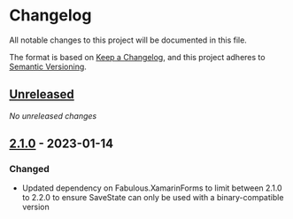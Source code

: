 # Changelog

All notable changes to this project will be documented in this file.

The format is based on [Keep a Changelog](https://keepachangelog.com/en/1.0.0/),
and this project adheres to [Semantic Versioning](https://semver.org/spec/v2.0.0.html).

## [Unreleased]

_No unreleased changes_

## [2.1.0] - 2023-01-14

### Changed
- Updated dependency on Fabulous.XamarinForms to limit between 2.1.0 to 2.2.0 to ensure SaveState can only be used with a binary-compatible version

[unreleased]: https://github.com/fabulous-dev/Fabulous.XamarinForms.SaveState/compare/2.1.0...HEAD
[2.1.0]: https://github.com/fabulous-dev/Fabulous.XamarinForms.SaveState/releases/tag/2.1.0
